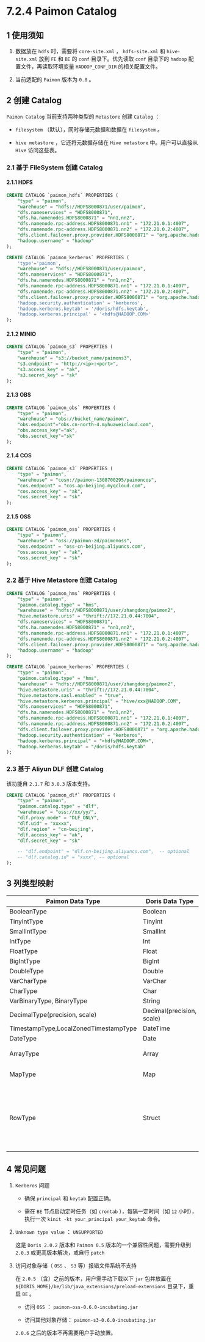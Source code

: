 # 7.2.4 Paimon Catalog

## 1 使用须知

1. 数据放在 `hdfs` 时，需要将 `core-site.xml` ， `hdfs-site.xml` 和 `hive-site.xml` 放到 `FE` 和 `BE` 的 `conf` 目录下。优先读取 `conf` 目录下的 `hadoop` 配置文件，再读取环境变量 `HADOOP_CONF_DIR` 的相关配置文件。

2. 当前适配的 `Paimon` 版本为 `0.8` 。

## 2 创建 Catalog

`Paimon Catalog` 当前支持两种类型的 `Metastore` 创建 `Catalog` ：

* `filesystem` （默认），同时存储元数据和数据在 `filesystem` 。

* `hive metastore` ，它还将元数据存储在 `Hive metastore` 中。用户可以直接从 `Hive` 访问这些表。

### 2.1 基于 FileSystem 创建 Catalog

#### 2.1.1 HDFS

```sql
CREATE CATALOG `paimon_hdfs` PROPERTIES (
    "type" = "paimon",
    "warehouse" = "hdfs://HDFS8000871/user/paimon",
    "dfs.nameservices" = "HDFS8000871",
    "dfs.ha.namenodes.HDFS8000871" = "nn1,nn2",
    "dfs.namenode.rpc-address.HDFS8000871.nn1" = "172.21.0.1:4007",
    "dfs.namenode.rpc-address.HDFS8000871.nn2" = "172.21.0.2:4007",
    "dfs.client.failover.proxy.provider.HDFS8000871" = "org.apache.hadoop.hdfs.server.namenode.ha.ConfiguredFailoverProxyProvider",
    "hadoop.username" = "hadoop"
);

CREATE CATALOG `paimon_kerberos` PROPERTIES (
    'type'='paimon',
    "warehouse" = "hdfs://HDFS8000871/user/paimon",
    "dfs.nameservices" = "HDFS8000871",
    "dfs.ha.namenodes.HDFS8000871" = "nn1,nn2",
    "dfs.namenode.rpc-address.HDFS8000871.nn1" = "172.21.0.1:4007",
    "dfs.namenode.rpc-address.HDFS8000871.nn2" = "172.21.0.2:4007",
    "dfs.client.failover.proxy.provider.HDFS8000871" = "org.apache.hadoop.hdfs.server.namenode.ha.ConfiguredFailoverProxyProvider",
    'hadoop.security.authentication' = 'kerberos',
    'hadoop.kerberos.keytab' = '/doris/hdfs.keytab',
    'hadoop.kerberos.principal' = '<hdfs@HADOOP.COM>'
);
```

#### 2.1.2 MINIO

```sql
CREATE CATALOG `paimon_s3` PROPERTIES (
    "type" = "paimon",
    "warehouse" = "s3://bucket_name/paimons3",
    "s3.endpoint" = "http://<ip>:<port>",
    "s3.access_key" = "ak",
    "s3.secret_key" = "sk"
);
```

#### 2.1.3 OBS

```sql
CREATE CATALOG `paimon_obs` PROPERTIES (
    "type" = "paimon",
    "warehouse" = "obs://bucket_name/paimon",
    "obs.endpoint"="obs.cn-north-4.myhuaweicloud.com",
    "obs.access_key"="ak",
    "obs.secret_key"="sk"
);
```

#### 2.1.4 COS

```sql
CREATE CATALOG `paimon_s3` PROPERTIES (
    "type" = "paimon",
    "warehouse" = "cosn://paimon-1308700295/paimoncos",
    "cos.endpoint" = "cos.ap-beijing.myqcloud.com",
    "cos.access_key" = "ak",
    "cos.secret_key" = "sk"
);
```

#### 2.1.5 OSS

```sql
CREATE CATALOG `paimon_oss` PROPERTIES (
    "type" = "paimon",
    "warehouse" = "oss://paimon-zd/paimonoss",
    "oss.endpoint" = "oss-cn-beijing.aliyuncs.com",
    "oss.access_key" = "ak",
    "oss.secret_key" = "sk"
);
```

### 2.2 基于 Hive Metastore 创建 Catalog

```sql
CREATE CATALOG `paimon_hms` PROPERTIES (
    "type" = "paimon",
    "paimon.catalog.type" = "hms",
    "warehouse" = "hdfs://HDFS8000871/user/zhangdong/paimon2",
    "hive.metastore.uris" = "thrift://172.21.0.44:7004",
    "dfs.nameservices" = "HDFS8000871",
    "dfs.ha.namenodes.HDFS8000871" = "nn1,nn2",
    "dfs.namenode.rpc-address.HDFS8000871.nn1" = "172.21.0.1:4007",
    "dfs.namenode.rpc-address.HDFS8000871.nn2" = "172.21.0.2:4007",
    "dfs.client.failover.proxy.provider.HDFS8000871" = "org.apache.hadoop.hdfs.server.namenode.ha.ConfiguredFailoverProxyProvider",
    "hadoop.username" = "hadoop"
);

CREATE CATALOG `paimon_kerberos` PROPERTIES (
    "type" = "paimon",
    "paimon.catalog.type" = "hms",
    "warehouse" = "hdfs://HDFS8000871/user/zhangdong/paimon2",
    "hive.metastore.uris" = "thrift://172.21.0.44:7004",
    "hive.metastore.sasl.enabled" = "true",
    "hive.metastore.kerberos.principal" = "hive/xxx@HADOOP.COM",
    "dfs.nameservices" = "HDFS8000871",
    "dfs.ha.namenodes.HDFS8000871" = "nn1,nn2",
    "dfs.namenode.rpc-address.HDFS8000871.nn1" = "172.21.0.1:4007",
    "dfs.namenode.rpc-address.HDFS8000871.nn2" = "172.21.0.2:4007",
    "dfs.client.failover.proxy.provider.HDFS8000871" = "org.apache.hadoop.hdfs.server.namenode.ha.ConfiguredFailoverProxyProvider",
    "hadoop.security.authentication" = "kerberos",
    "hadoop.kerberos.principal" = "<hdfs@HADOOP.COM>",
    "hadoop.kerberos.keytab" = "/doris/hdfs.keytab"
);
```

### 2.3 基于 Aliyun DLF 创建 Catalog

该功能自 `2.1.7` 和 `3.0.3` 版本支持。

```sql
CREATE CATALOG `paimon_dlf` PROPERTIES (
    "type" = "paimon",
    "paimon.catalog.type" = "dlf",
    "warehouse" = "oss://xx/yy/",
    "dlf.proxy.mode" = "DLF_ONLY",
    "dlf.uid" = "xxxxx",
    "dlf.region" = "cn-beijing",
    "dlf.access_key" = "ak",
    "dlf.secret_key" = "sk"

    -- "dlf.endpoint" = "dlf.cn-beijing.aliyuncs.com",  -- optional
    -- "dlf.catalog.id" = "xxxx", -- optional
);
```

## 3 列类型映射

| Paimon Data Type | Doris Data Type | Comment |
| -- | -- | -- |
| BooleanType | Boolean |  |
| TinyIntType | TinyInt |  |
| SmallIntType | SmallInt |  |
| IntType | Int |  |
| FloatType | Float |  |
| BigIntType | BigInt |  |
| DoubleType | Double |  |
| VarCharType | VarChar |  |
| CharType | Char |  |
| VarBinaryType, BinaryType | String |  |
| DecimalType(precision, scale) | Decimal(precision, scale) |  |
| TimestampType,LocalZonedTimestampType | DateTime |  |
| DateType | Date |  |
| ArrayType | Array | 支持Array嵌套 |
| MapType | Map | 支持Map嵌套 |
| RowType | Struct | 支持Struct嵌套（2.0.10 和 2.1.3 版本开始支持） |

## 4 常见问题

1. `Kerberos` 问题

    * 确保 `principal` 和 `keytab` 配置正确。

    * 需在 `BE` 节点启动定时任务（如 `crontab` ），每隔一定时间（如 `12` 小时），执行一次 `kinit -kt your_principal your_keytab` 命令。

2. `Unknown type value` ： `UNSUPPORTED`

    这是 `Doris 2.0.2` 版本和 `Paimon 0.5` 版本的一个兼容性问题，需要升级到 `2.0.3` 或更高版本解决，或自行 `patch`

3. 访问对象存储（ `OSS` 、 `S3` 等）报错文件系统不支持

    在 `2.0.5` （含）之前的版本，用户需手动下载以下 `jar` 包并放置在 `${DORIS_HOME}/be/lib/java_extensions/preload-extensions` 目录下，重启 `BE` 。

    * 访问 `OSS` ： `paimon-oss-0.6.0-incubating.jar`

    * 访问其他对象存储： `paimon-s3-0.6.0-incubating.jar`

    `2.0.6` 之后的版本不再需要用户手动放置。
